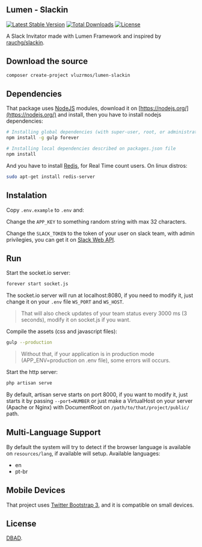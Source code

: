 ## Lumen - Slackin

[![Latest Stable Version](https://poser.pugx.org/vluzrmos/lumen-slackin/v/stable)](https://packagist.org/packages/vluzrmos/lumen-slackin) [![Total Downloads](https://poser.pugx.org/vluzrmos/lumen-slackin/downloads)](https://packagist.org/packages/vluzrmos/lumen-slackin) [![License](https://poser.pugx.org/vluzrmos/lumen-slackin/license)](https://packagist.org/packages/vluzrmos/lumen-slackin)

A Slack Invitator made with Lumen Framework and inspired by [rauchg/slackin](https://github.com/rauchg/slackin).

## Download the source

```bash
composer create-project vluzrmos/lumen-slackin
```

## Dependencies

That package uses [NodeJS](https://nodejs.org/) modules, 
download it on [https://nodejs.org/](https://nodejs.org/) and install, 
then you have to install nodejs dependencies:

```bash
# Installing global dependencies (with super-user, root, or administrator priviligies)
npm install -g gulp forever
```

```bash
# Installing local dependencies described on packages.json file
npm install
```

And you have to install [Redis](http://redis.io/), for Real Time count users. On linux distros: 

```bash
sudo apt-get install redis-server
```

## Instalation

Copy <code>.env.example</code> to <code>.env</code> and:

Change the <code>APP_KEY</code> to something random string with max 32 characters.

Change the <code>SLACK_TOKEN</code> to the token of your user on slack team, with admin privilegies, you can get it on [Slack Web API](https://api.slack.com/web#authentication).

## Run

Start the socket.io server:

```bash
forever start socket.js
```

The socket.io server will run at localhost:8080, if you need to modify it, just change it on your <code>.env</code> file <code>WS_PORT</code> and <code>WS_HOST</code>.

> That will also check  updates of your team status every 3000 ms (3 seconds), modify it on socket.js if you want. 

Compile the assets (css and javascript files):

```bash
gulp --production
```
> Without that, if your application is in production mode (APP_ENV=production on .env file), some errors will occurs. 

Start the http server:

```bash
php artisan serve
```

By default, artisan serve starts on port 8000, 
if you want to modify it, just starts it by passing <code>--port=NUMBER</code> or 
just make a VirtualHost on your server (Apache or Nginx) with DocumentRoot on 
<code>/path/to/that/project/public/</code> path.

## Multi-Language Support

By default the system will try to detect if the browser language is available on <code>resources/lang</code>, 
if available will setup. Available languages:

* en
* pt-br

## Mobile Devices

That project uses [Twitter Bootstrap 3](http://getbootstrap.com), and it is compatible on small devices.

## License

[DBAD](http://www.dbad-license.org/).
